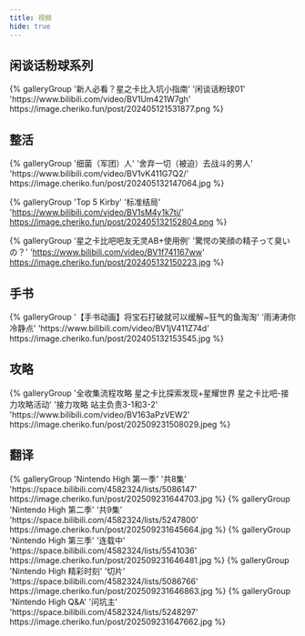 ```yaml
---
title: 视频
hide: true
---
```


## 闲谈话粉球系列

<div class="gallery-group-main">
{% galleryGroup '新人必看？星之卡比入坑小指南' '闲谈话粉球01' 'https://www.bilibili.com/video/BV1Um421W7gh' https://image.cheriko.fun/post/202405121531877.png %}
</div>

## 整活

<div class="gallery-group-main">
{% galleryGroup '细菌（军团）人' '舍弃一切（被迫）去战斗的男人' 'https://www.bilibili.com/video/BV1vK411G7Q2/' https://image.cheriko.fun/post/202405132147064.jpg %}

{% galleryGroup 'Top 5 Kirby' '标准结局' 'https://www.bilibili.com/video/BV1sM4y1k7tj/' https://image.cheriko.fun/post/202405132152804.png %}

{% galleryGroup '星之卡比吧吧友无灵AB+使用例' '驚愕の笑顔の精子って臭いの？' 'https://www.bilibili.com/video/BV1f741167ww' https://image.cheriko.fun/post/202405132150223.jpg %}
</div>


## 手书

<div class="gallery-group-main">
{% galleryGroup '【手书动画】将宝石打破就可以缓解~狂气的鱼淘淘' '雨涛涛你冷静点' 'https://www.bilibili.com/video/BV1jV411Z74d' https://image.cheriko.fun/post/202405132153545.jpg %}
</div>

## 攻略

<div class="gallery-group-main">
{% galleryGroup '全收集流程攻略 星之卡比探索发现+星耀世界 星之卡比吧-接力攻略活动' '接力攻略 站主负责3-1和3-2' 'https://www.bilibili.com/video/BV163aPzVEW2' https://image.cheriko.fun/post/202509231508029.jpeg %}
</div>

## 翻译

<div class="gallery-group-main">
{% galleryGroup 'Nintendo High 第一季' '共8集' 'https://space.bilibili.com/4582324/lists/5086147' https://image.cheriko.fun/post/202509231644703.jpg %}
{% galleryGroup 'Nintendo High 第二季' '共9集' 'https://space.bilibili.com/4582324/lists/5247800' https://image.cheriko.fun/post/202509231645664.jpg %}
{% galleryGroup 'Nintendo High 第三季' '连载中' 'https://space.bilibili.com/4582324/lists/5541036' https://image.cheriko.fun/post/202509231646481.jpg %}
{% galleryGroup 'Nintendo High 精彩时刻' '切片' 'https://space.bilibili.com/4582324/lists/5086766' https://image.cheriko.fun/post/202509231646863.jpg %}
{% galleryGroup 'Nintendo High Q&A' '问坑主' 'https://space.bilibili.com/4582324/lists/5248297' https://image.cheriko.fun/post/202509231647662.jpg %}
</div>